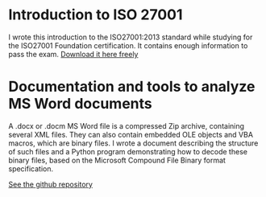 # Introduction to ISO 27001
I wrote this introduction to the ISO27001:2013 standard while studying for the ISO27001 Foundation certification. It contains enough information to pass the exam. [Download it here freely](https://github.com/plecbe/ISO27001/)
# Documentation and tools to analyze MS Word documents
A .docx or .docm MS Word file is a compressed Zip archive, containing several XML files. They can also contain embedded OLE objects and VBA macros, which are binary files. I wrote a document describing the structure of such files and a Python program demonstrating how to decode these binary files, based on the Microsoft Compound File Binary format specification.

[See the github repository](https://github.com/plecbe/OfficeDocAnalysis/)
